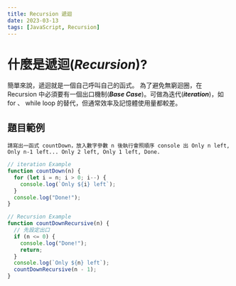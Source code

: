 ```yaml
---
title: Recursion 遞迴
date: 2023-03-13
tags: [JavaScript, Recursion]
---
```


# 什麼是遞迴(**_Recursion_**)?

簡單來說，遞迴就是一個自己呼叫自己的函式。
為了避免無窮迴圈，在 Recursion 中必須要有一個出口機制(**_Base Case_**)。可做為迭代(**_iteration_**)，如 for 、 while loop 的替代，但通常效率及記憶體使用量都較差。

## 題目範例

```
請寫出一函式 countDown，放入數字參數 n 後執行會照順序 console 出 Only n left, Only n-1 left... Only 2 left, Only 1 left, Done.
```

```javascript
// iteration Example
function countDown(n) {
  for (let i = n; i > 0; i--) {
    console.log(`Only ${i} left`);
  }
  console.log("Done!");
}

// Recursion Example
function countDownRecursive(n) {
  // 先設定出口
  if (n <= 0) {
    console.log("Done!");
    return;
  }
  console.log(`Only ${n} left`);
  countDownRecursive(n - 1);
}
```
